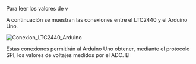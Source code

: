 Para leer los valores de v

A continuación se muestran las conexiones entre el LTC2440 y el Arduino Uno.

![Conexion_LTC2440_Arduino](https://github.com/user-attachments/assets/00e40224-39cf-4fa2-8c95-90dc573eeff3)

Estas conexiones permitirán al Arduino Uno obtener, mediante el protocolo SPI, los valores de voltajes medidos por el ADC.
El 

